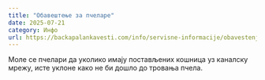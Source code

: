 ```yaml
---
title: "Обавештење за пчеларе"
date: 2025-07-21
category: Инфо
url: https://backapalankavesti.com/info/servisne-informacije/obavestenje-za-pcelare/
---
```


Моле се пчелари да уколико имају постављених кошница уз каналску мрежу, исте уклоне како не би дошло до тровања пчела.
